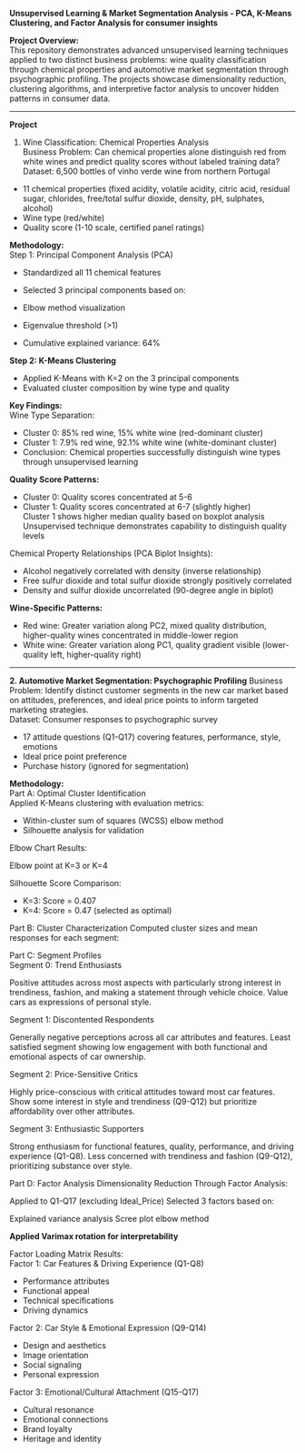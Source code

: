 **Unsupervised Learning & Market Segmentation Analysis - PCA, K-Means Clustering, and Factor Analysis for consumer insights**

**Project Overview:** <br/>
This repository demonstrates advanced unsupervised learning techniques applied to two distinct business problems: wine quality classification through chemical properties and automotive market segmentation through psychographic profiling. The projects showcase dimensionality reduction, clustering algorithms, and interpretive factor analysis to uncover hidden patterns in consumer data. <br/>

---
**Project**
1. Wine Classification: Chemical Properties Analysis <br/>
Business Problem: Can chemical properties alone distinguish red from white wines and predict quality scores without labeled training data? <br/>
Dataset: 6,500 bottles of vinho verde wine from northern Portugal <br/>

- 11 chemical properties (fixed acidity, volatile acidity, citric acid, residual sugar, chlorides, free/total sulfur dioxide, density, pH, sulphates, alcohol)
- Wine type (red/white)
- Quality score (1-10 scale, certified panel ratings)

**Methodology:** <br/>
Step 1: Principal Component Analysis (PCA)

- Standardized all 11 chemical features
- Selected 3 principal components based on:

- Elbow method visualization
- Eigenvalue threshold (>1)
- Cumulative explained variance: 64% <br/>



**Step 2: K-Means Clustering**

- Applied K-Means with K=2 on the 3 principal components
- Evaluated cluster composition by wine type and quality

**Key Findings:** <br/>
Wine Type Separation:

- Cluster 0: 85% red wine, 15% white wine (red-dominant cluster)
- Cluster 1: 7.9% red wine, 92.1% white wine (white-dominant cluster)
- Conclusion: Chemical properties successfully distinguish wine types through unsupervised learning

**Quality Score Patterns:**

- Cluster 0: Quality scores concentrated at 5-6
- Cluster 1: Quality scores concentrated at 6-7 (slightly higher) <br/>
Cluster 1 shows higher median quality based on boxplot analysis <br/>
Unsupervised technique demonstrates capability to distinguish quality levels <br/>

Chemical Property Relationships (PCA Biplot Insights):

- Alcohol negatively correlated with density (inverse relationship)
- Free sulfur dioxide and total sulfur dioxide strongly positively correlated
- Density and sulfur dioxide uncorrelated (90-degree angle in biplot)

**Wine-Specific Patterns:**

- Red wine: Greater variation along PC2, mixed quality distribution, higher-quality wines concentrated in middle-lower region
- White wine: Greater variation along PC1, quality gradient visible (lower-quality left, higher-quality right)

----
**2. Automotive Market Segmentation: Psychographic Profiling**
Business Problem: Identify distinct customer segments in the new car market based on attitudes, preferences, and ideal price points to inform targeted marketing strategies. <br/>
Dataset: Consumer responses to psychographic survey

- 17 attitude questions (Q1-Q17) covering features, performance, style, emotions
- Ideal price point preference
- Purchase history (ignored for segmentation)

**Methodology:**  
Part A: Optimal Cluster Identification <br/>
Applied K-Means clustering with evaluation metrics:

- Within-cluster sum of squares (WCSS) elbow method
- Silhouette analysis for validation

Elbow Chart Results:

Elbow point at K=3 or K=4

Silhouette Score Comparison: <br/>

- K=3: Score = 0.407
- K=4: Score = 0.47 (selected as optimal) <br/>

Part B: Cluster Characterization
Computed cluster sizes and mean responses for each segment: <br/>

Part C: Segment Profiles <br/>
Segment 0: Trend Enthusiasts <br/>

Positive attitudes across most aspects with particularly strong interest in trendiness, fashion, and making a statement through vehicle choice. Value cars as expressions of personal style. 

Segment 1: Discontented Respondents <br/>

Generally negative perceptions across all car attributes and features. Least satisfied segment showing low engagement with both functional and emotional aspects of car ownership. <br/>

Segment 2: Price-Sensitive Critics

Highly price-conscious with critical attitudes toward most car features. Show some interest in style and trendiness (Q9-Q12) but prioritize affordability over other attributes. <br/>

Segment 3: Enthusiastic Supporters

Strong enthusiasm for functional features, quality, performance, and driving experience (Q1-Q8). Less concerned with trendiness and fashion (Q9-Q12), prioritizing substance over style. <br/>

Part D: Factor Analysis
Dimensionality Reduction Through Factor Analysis: <br/>

Applied to Q1-Q17 (excluding Ideal_Price)
Selected 3 factors based on:

Explained variance analysis
Scree plot elbow method


**Applied Varimax rotation for interpretability**

Factor Loading Matrix Results: <br/>
Factor 1: Car Features & Driving Experience (Q1-Q8)

- Performance attributes
- Functional appeal
- Technical specifications
- Driving dynamics

Factor 2: Car Style & Emotional Expression (Q9-Q14) <br/>

- Design and aesthetics
- Image orientation
- Social signaling
- Personal expression

Factor 3: Emotional/Cultural Attachment (Q15-Q17) <br/>

- Cultural resonance
- Emotional connections
- Brand loyalty
- Heritage and identity
